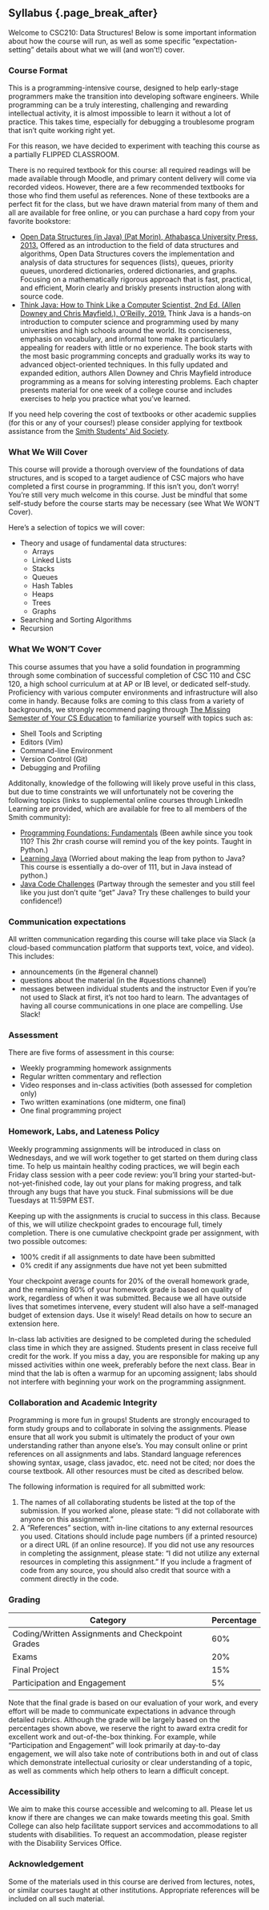 ## Syllabus {.page_break_after}

Welcome to CSC210: Data Structures! 
Below is some important information about how the course will run, as well as some specific “expectation-setting” details about what we will (and won’t!) cover.

### Course Format
This is a programming-intensive course, designed to help early-stage programmers make the transition into developing software engineers.
While programming can be a truly interesting, challenging and rewarding intellectual activity, it is almost impossible to learn it without a lot of practice.
This takes time, especially for debugging a troublesome program that isn’t quite working right yet.

For this reason, we have decided to experiment with teaching this course as a partially FLIPPED CLASSROOM.
<!--This means that we’ll ask you to watch short prerecorded lectures and complete some activities before class, and we’ll spend our time together in class doing activities, writing code, starting assignments, and applying the concepts from lecture in real-world contexts.
However: this model only works if you commit to the process… and if this is your first experience in a flipped classroom, it might feel a little overwhelming.
Here are some useful tips to help orient you to this model (adapted from UC Boulder’s Succeeding in a Flipped Classroom:
1.	Expect work to be continuous Rather than cramming for large exams that happen after classes, flipped classes require you to keep up with frequent assignments, readings, videos and quizzes that are due before class. One way to set yourself up for success is to get into the habit of completing your pre-class tasks at the beginning of the semester. Keep up with Slack and Moodle for updates and assignments.
2.	Show up present and prepared Be present in class, physically and mentally, to the best of your ability. Be ready engage in class discussions and activities. Ask questions to clarify your understanding of concepts, offer your own perspective, and try not to be afraid of giving “wrong” answers – misconceptions and false starts are a normal, healthy part of learning (and we professors guarantee we’ll make plenty of our own mistakes for you to catch!)
3.	Use prerecorded lectures and readings to your advantage While watching recorded lectures may seem like a pain (especially in the context of COVID-19), they provide opportunities to learn at your own pace. If you benefit from rewatching videos or pausing to try something out on your own, please do! Many students find it helpful to take notes while watching prerecorded lectures, just like they would in a traditional class.
4.	Your education is everyone’s priority If you find yourself spending inordinate time debugging your programs without really making progress, it’s time to reach out – before you fall behind, or it affects your work in other courses. Your professors and TAs are eager to help you find strategies that work for you, and that enable you to reach your goals in the course. In addition to us, the college has many resources for academic success, all available at no cost.
5.	Give honest feedback This course is an experiment, and as such we will ask for feedback often. We want to know what is going well for you and what is tough. Being open and constructive will help us to improve the class, both for future students and for you.
Course Materials-->

There is no required textbook for this course: all required readings will be made available through Moodle, and primary content delivery will come via recorded videos.
However, there are a few recommended textbooks for those who find them useful as references.
None of these textbooks are a perfect fit for the class, but we have drawn material from many of them and all are available for free online, or you can purchase a hard copy from your favorite bookstore:
- [Open Data Structures (in Java) (Pat Morin), Athabasca University Press, 2013.](http://opendatastructures.org/ods-java/)
Offered as an introduction to the field of data structures and algorithms, Open Data Structures covers the implementation and analysis of data structures for sequences (lists), queues, priority queues, unordered dictionaries, ordered dictionaries, and graphs.
Focusing on a mathematically rigorous approach that is fast, practical, and efficient, Morin clearly and briskly presents instruction along with source code.
- [Think Java: How to Think Like a Computer Scientist, 2nd Ed. (Allen Downey and Chris Mayfield.), O’Reilly, 2019.](https://greenteapress.com/wp/think-java-2e/)
Think Java is a hands-on introduction to computer science and programming used by many universities and high schools around the world.
Its conciseness, emphasis on vocabulary, and informal tone make it particularly appealing for readers with little or no experience.
The book starts with the most basic programming concepts and gradually works its way to advanced object-oriented techniques.
In this fully updated and expanded edition, authors Allen Downey and Chris Mayfield introduce programming as a means for solving interesting problems.
Each chapter presents material for one week of a college course and includes exercises to help you practice what you’ve learned.

If you need help covering the cost of textbooks or other academic supplies (for this or any of your courses!) please consider applying for textbook assistance from the [Smith Students' Aid Society](https://www.smith.edu/about-smith/dean-of-the-college/funding).
 
### What We Will Cover
This course will provide a thorough overview of the foundations of data structures, and is scoped to a target audience of CSC majors who have completed a first course in programming.
If this isn’t you, don’t worry! You’re still very much welcome in this course.
Just be mindful that some self-study before the course starts may be necessary (see What We WON’T Cover).

Here’s a selection of topics we will cover:
- Theory and usage of fundamental data structures:
   - Arrays
   - Linked Lists
   - Stacks
   - Queues
   - Hash Tables
   - Heaps
   - Trees
   - Graphs
- Searching and Sorting Algorithms
- Recursion
 
### What We WON’T Cover
This course assumes that you have a solid foundation in programming through some combination of successful completion of CSC 110 and CSC 120, a high school curriculum at at AP or IB level, or dedicated self-study.
Proficiency with various computer environments and infrastructure will also come in handy.
Because folks are coming to this class from a variety of backgrounds, we strongly recommend paging through [The Missing Semester of Your CS Education](https://missing.csail.mit.edu/) to familiarize yourself with topics such as:
- Shell Tools and Scripting
- Editors (Vim)
- Command-line Environment
- Version Control (Git)
- Debugging and Profiling
  
Additonally, knowledge of the following will likely prove useful in this class, but due to time constraints we will unfortunately not be covering the following topics (links to supplemental online courses through LinkedIn Learning are provided, which are available for free to all members of the Smith community):
- [Programming Foundations: Fundamentals](https://www.linkedin.com/learning/programming-foundations-fundamentals-3) (Been awhile since you took 110? This 2hr crash course will remind you of the key points. Taught in Python.)
- [Learning Java](https://www.linkedin.com/learning/learning-java-4/) (Worried about making the leap from python to Java? This course is essentially a do-over of 111, but in Java instead of python.)
- [Java Code Challenges](https://www.linkedin.com/learning/java-code-challenges) (Partway through the semester and you still feel like you just don’t quite “get” Java? Try these challenges to build your confidence!)
 
### Communication expectations
All written communication regarding this course will take place via Slack (a cloud-based communcation platform that supports text, voice, and video).
This includes:
- announcements (in the #general channel)
- questions about the material (in the #questions channel)
- messages between individual students and the instructor
Even if you’re not used to Slack at first, it’s not too hard to learn.
The advantages of having all course communications in one place are compelling.
Use Slack!
 
### Assessment
There are five forms of assessment in this course:
- Weekly programming homework assignments
- Regular written commentary and reflection
- Video responses and in-class activities (both assessed for completion only)
- Two written examinations (one midterm, one final)
- One final programming project
 
### Homework, Labs, and Lateness Policy
Weekly programming assignments will be introduced in class on Wednesdays, and we will work together to get started on them during class time.
To help us maintain healthy coding practices, we will begin each Friday class session with a peer code review: you’ll bring your started-but-not-yet-finished code, lay out your plans for making progress, and talk through any bugs that have you stuck.
Final submissions will be due Tuesdays at 11:59PM EST.

Keeping up with the assignments is crucial to success in this class.
Because of this, we will utilize checkpoint grades to encourage full, timely completion.
There is one cumulative checkpoint grade per assignment, with two possible outcomes:
- 100% credit if all assignments to date have been submitted
- 0% credit if any assignments due have not yet been submitted
  
Your checkpoint average counts for 20% of the overall homework grade, and the remaining 80% of your homework grade is based on quality of work, regardless of when it was submitted.
Because we all have outside lives that sometimes intervene, every student will also have a self-managed budget of extension days.
Use it wisely!
Read details on how to secure an extension here.

In-class lab activities are designed to be completed during the scheduled class time in which they are assigned. Students present in class receive full credit for the work.
If you miss a day, you are responsible for making up any missed activities within one week, preferably before the next class.
Bear in mind that the lab is often a warmup for an upcoming assignent; labs should not interfere with beginning your work on the programming assignment.
 
### Collaboration and Academic Integrity
Programming is more fun in groups! Students are strongly encouraged to form study groups and to collaborate in solving the assignments.
Please ensure that all work you submit is ultimately the product of your own understanding rather than anyone else’s.
You may consult online or print references on all assignments and labs.
Standard language references showing syntax, usage, class javadoc, etc. need not be cited; nor does the course textbook.
All other resources must be cited as described below.

The following information is required for all submitted work:
1.	The names of all collaborating students be listed at the top of the submission. If you worked alone, please state: “I did not collaborate with anyone on this assignment.”
2.	A “References” section, with in-line citations to any external resources you used.
Citations should include page numbers (if a printed resource) or a direct URL (if an online resource).
If you did not use any resources in completing the assignment, please state: “I did not utilize any external resources in completing this assignment.”
If you include a fragment of code from any source, you should also credit that source with a comment directly in the code.
 
### Grading
|Category |	Percentage |
|---------| ---------- |
| Coding/Written Assignments and Checkpoint Grades | 60% |
| Exams	| 20% |
| Final Project	| 15% |
| Participation and Engagement | 5% |

Note that the final grade is based on our evaluation of your work, and every effort will be made to communicate expectations in advance through detailed rubrics.
Although the grade will be largely based on the percentages shown above, we reserve the right to award extra credit for excellent work and out-of-the-box thinking.
For example, while “Participation and Engagement” will look primarily at day-to-day engagement, we will also take note of contributions both in and out of class which demonstrate intellectual curiosity or clear understanding of a topic, as well as comments which help others to learn a difficult concept.
 
### Accessibility
We aim to make this course accessible and welcoming to all.
Please let us know if there are changes we can make towards meeting this goal.
Smith College can also help facilitate support services and accommodations to all students with disabilities.
To request an accommodation, please register with the Disability Services Office.
 
### Acknowledgement
Some of the materials used in this course are derived from lectures, notes, or similar courses taught at other institutions.
Appropriate references will be included on all such material.
